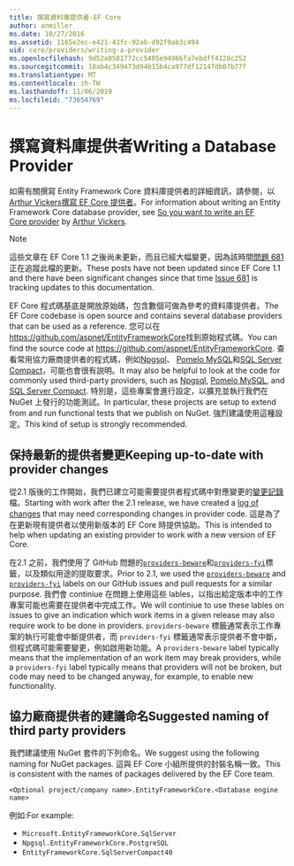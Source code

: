 ```yaml
---
title: 撰寫資料庫提供者-EF Core
author: anmiller
ms.date: 10/27/2016
ms.assetid: 1165e2ec-e421-43fc-92ab-d92f9ab3c494
uid: core/providers/writing-a-provider
ms.openlocfilehash: 9d52a8581772cc5405e94966fa7ebdff4128c252
ms.sourcegitcommit: 18ab4c349473d94b15b4ca977df12147db07b77f
ms.translationtype: MT
ms.contentlocale: zh-TW
ms.lasthandoff: 11/06/2019
ms.locfileid: "73654769"
---
```

# <a name="writing-a-database-provider"></a><span data-ttu-id="55cba-102">撰寫資料庫提供者</span><span class="sxs-lookup"><span data-stu-id="55cba-102">Writing a Database Provider</span></span>

<span data-ttu-id="55cba-103">如需有關撰寫 Entity Framework Core 資料庫提供者的詳細資訊，請參閱，以[Arthur Vickers](https://github.com/ajcvickers)[撰寫 EF Core 提供者](https://blog.oneunicorn.com/2016/11/11/so-you-want-to-write-an-ef-core-provider/)。</span><span class="sxs-lookup"><span data-stu-id="55cba-103">For information about writing an Entity Framework Core database provider, see [So you want to write an EF Core provider](https://blog.oneunicorn.com/2016/11/11/so-you-want-to-write-an-ef-core-provider/) by [Arthur Vickers](https://github.com/ajcvickers).</span></span>

> [!NOTE]
> <span data-ttu-id="55cba-104">這些文章在 EF Core 1.1 之後尚未更新，而且已經大幅變更，因為該時間[問題 681](https://github.com/aspnet/EntityFramework.Docs/issues/681)正在追蹤此檔的更新。</span><span class="sxs-lookup"><span data-stu-id="55cba-104">These posts have not been updated since EF Core 1.1 and there have been significant changes since that time [Issue 681](https://github.com/aspnet/EntityFramework.Docs/issues/681) is tracking updates to this documentation.</span></span>

<span data-ttu-id="55cba-105">EF Core 程式碼基底是開放原始碼，包含數個可做為參考的資料庫提供者。</span><span class="sxs-lookup"><span data-stu-id="55cba-105">The EF Core codebase is open source and contains several database providers that can be used as a reference.</span></span> <span data-ttu-id="55cba-106">您可以在 <https://github.com/aspnet/EntityFrameworkCore>找到原始程式碼。</span><span class="sxs-lookup"><span data-stu-id="55cba-106">You can find the source code at <https://github.com/aspnet/EntityFrameworkCore>.</span></span> <span data-ttu-id="55cba-107">查看常用協力廠商提供者的程式碼，例如[Npgsql](https://github.com/npgsql/Npgsql.EntityFrameworkCore.PostgreSQL)、 [Pomelo MySQL](https://github.com/PomeloFoundation/Pomelo.EntityFrameworkCore.MySql)和[SQL Server Compact](https://github.com/ErikEJ/EntityFramework.SqlServerCompact)，可能也會很有説明。</span><span class="sxs-lookup"><span data-stu-id="55cba-107">It may also be helpful to look at the code for commonly used third-party providers, such as [Npgsql](https://github.com/npgsql/Npgsql.EntityFrameworkCore.PostgreSQL), [Pomelo MySQL](https://github.com/PomeloFoundation/Pomelo.EntityFrameworkCore.MySql), and [SQL Server Compact](https://github.com/ErikEJ/EntityFramework.SqlServerCompact).</span></span> <span data-ttu-id="55cba-108">特別是，這些專案會進行設定，以擴充並執行我們在 NuGet 上發行的功能測試。</span><span class="sxs-lookup"><span data-stu-id="55cba-108">In particular, these projects are setup to extend from and run functional tests that we publish on NuGet.</span></span> <span data-ttu-id="55cba-109">強烈建議使用這種設定。</span><span class="sxs-lookup"><span data-stu-id="55cba-109">This kind of setup is strongly recommended.</span></span>

## <a name="keeping-up-to-date-with-provider-changes"></a><span data-ttu-id="55cba-110">保持最新的提供者變更</span><span class="sxs-lookup"><span data-stu-id="55cba-110">Keeping up-to-date with provider changes</span></span>

<span data-ttu-id="55cba-111">從2.1 版後的工作開始，我們已建立可能需要提供者程式碼中對應變更的[變更記錄](provider-log.md)檔。</span><span class="sxs-lookup"><span data-stu-id="55cba-111">Starting with work after the 2.1 release, we have created a [log of changes](provider-log.md) that may need corresponding changes in provider code.</span></span> <span data-ttu-id="55cba-112">這是為了在更新現有提供者以使用新版本的 EF Core 時提供協助。</span><span class="sxs-lookup"><span data-stu-id="55cba-112">This is intended to help when updating an existing provider to work with a new version of EF Core.</span></span>

<span data-ttu-id="55cba-113">在2.1 之前，我們使用了 GitHub 問題的[`providers-beware`](https://github.com/aspnet/EntityFrameworkCore/labels/providers-beware)和[`providers-fyi`](https://github.com/aspnet/EntityFrameworkCore/labels/providers-fyi)標籤，以及類似用途的提取要求。</span><span class="sxs-lookup"><span data-stu-id="55cba-113">Prior to 2.1, we used the [`providers-beware`](https://github.com/aspnet/EntityFrameworkCore/labels/providers-beware) and [`providers-fyi`](https://github.com/aspnet/EntityFrameworkCore/labels/providers-fyi) labels on our GitHub issues and pull requests for a similar purpose.</span></span> <span data-ttu-id="55cba-114">我們會 continiue 在問題上使用這些 lables，以指出給定版本中的工作專案可能也需要在提供者中完成工作。</span><span class="sxs-lookup"><span data-stu-id="55cba-114">We will continiue to use these lables on issues to give an indication which work items in a given release may also require work to be done in providers.</span></span> <span data-ttu-id="55cba-115">`providers-beware` 標籤通常表示工作專案的執行可能會中斷提供者，而 `providers-fyi` 標籤通常表示提供者不會中斷，但程式碼可能需要變更，例如啟用新功能。</span><span class="sxs-lookup"><span data-stu-id="55cba-115">A `providers-beware` label typically means that the implementation of an work item may break providers, while a `providers-fyi` label typically means that providers will not be broken, but code may need to be changed anyway, for example, to enable new functionality.</span></span>

## <a name="suggested-naming-of-third-party-providers"></a><span data-ttu-id="55cba-116">協力廠商提供者的建議命名</span><span class="sxs-lookup"><span data-stu-id="55cba-116">Suggested naming of third party providers</span></span>

<span data-ttu-id="55cba-117">我們建議使用 NuGet 套件的下列命名。</span><span class="sxs-lookup"><span data-stu-id="55cba-117">We suggest using the following naming for NuGet packages.</span></span> <span data-ttu-id="55cba-118">這與 EF Core 小組所提供的封裝名稱一致。</span><span class="sxs-lookup"><span data-stu-id="55cba-118">This is consistent with the names of packages delivered by the EF Core team.</span></span>

`<Optional project/company name>.EntityFrameworkCore.<Database engine name>`

<span data-ttu-id="55cba-119">例如:</span><span class="sxs-lookup"><span data-stu-id="55cba-119">For example:</span></span>

* `Microsoft.EntityFrameworkCore.SqlServer`
* `Npgsql.EntityFrameworkCore.PostgreSQL`
* `EntityFrameworkCore.SqlServerCompact40`
